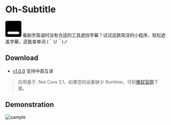 # Oh-Subtitle
<img src="https://github.com/Surbowl/Oh-Subtitle/blob/master/images/icon.png?raw=true" width="50" />
看剧学英语时没有合适的工具遮挡字幕？试试这款简洁的小程序，轻松遮盖字幕，还能查单词 (＾Ｕ＾)ノ


## Download
- [v1.0.0](https://github.com/Surbowl/Oh-Subtitle/raw/master/download/v1.0.0.zip) 支持中英互译

> 应用基于 .Net Core 3.1，如果您的设备缺少 Runtime，可到[微软官网](https://dotnet.microsoft.com/download/dotnet-core/3.1#runtime-3.1.8)下载。

## Demonstration
![sample](https://github.com/Surbowl/Oh-Subtitle/blob/master/images/sample.gif?raw=true)
